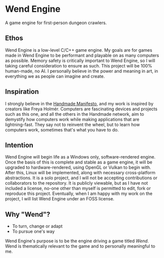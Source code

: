 # Wend Engine
A game engine for first-person dungeon crawlers.

## Ethos

Wend Engine is a low-level C/C++ game engine. My goals are for games made in Wend Engine to be performant and playable on as many computers as possible. Memory safety is critically important to Wend Engine, so I will taking careful consideration to ensure as such. This project will be 100% human-made, no AI. I personally believe in the power and meaning in art, in everything we as people can imagine and create.

## Inspiration

I strongly believe in the [Handmade Manifesto](https://handmade.network/manifesto), and my work is inspired by creators like Freya Holmér. Computers are fascinating devices and projects such as this one, and all the others in the Handmade network, aim to demystify how computers work while making applications that are lightning-fast. They say not to reinvent the wheel, but to learn how computers work, sometimes that's what you have to do.

## Intention

Wend Engine will begin life as a Windows only, software-rendered engine. Once the basis of this is complete and stable as a game engine, it will be upgraded to hardware-rendered, using OpenGL or Vulkan to begin with. After this, Linux will be implemented, along with necessary cross-platform abstractions. It is a solo project, and I will not be accepting contributions or collaborators to the repository. It is publicly viewable, but as I have not included a license, no-one other than myself is permitted to edit, fork or reproduce this project. Eventually, when I am happy with my work on the project, I will list Wend Engine under an FOSS license.

## Why "Wend"?

- To turn, change or adapt
- To pursue one's way

Wend Engine's purpose is to be the engine driving a game titled *Wend*. Wend is thematically relevant to the game and to personally meaningful to me.